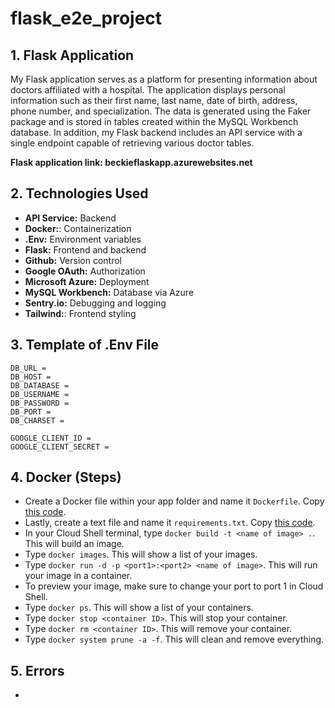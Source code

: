 # flask_e2e_project

## 1. Flask Application
My Flask application serves as a platform for presenting information about doctors affiliated with a hospital. The application displays personal information such as their first name, last name, date of birth, address, phone number, and specialization. The data is generated using the Faker package and is stored in tables created within the MySQL Workbench database. In addition, my Flask backend includes an API service with a single endpoint capable of retrieving various doctor tables.

**Flask application link: beckieflaskapp.azurewebsites.net**

## 2. Technologies Used
- **API Service:** Backend
- **Docker:**: Containerization
- **.Env:** Environment variables
- **Flask:** Frontend and backend
- **Github:** Version control
- **Google OAuth:** Authorization
- **Microsoft Azure:** Deployment
- **MySQL Workbench:** Database via Azure
- **Sentry.io:** Debugging and logging
- **Tailwind:**: Frontend styling

## 3. Template of .Env File

```
DB_URL = 
DB_HOST =
DB_DATABASE =
DB_USERNAME = 
DB_PASSWORD = 
DB_PORT = 
DB_CHARSET = 

GOOGLE_CLIENT_ID = 
GOOGLE_CLIENT_SECRET = 
```

## 4. Docker (Steps)
- Create a Docker file within your app folder and name it `Dockerfile`. Copy [this code](github.come/Beczheng/flask_e2e_project/blob/main/app/dockerfile).
- Lastly, create a text file and name it `requirements.txt`. Copy [this code](github.come/Beczheng/flask_e2e_project/blob/main/app/requirements.txt).
- In your Cloud Shell terminal, type `docker build -t <name of image> .`. This will build an image.
- Type `docker images`. This will show a list of your images.
- Type `docker run -d -p <port1>:<port2> <name of image>`. This will run your image in a container. 
- To preview your image, make sure to change your port to port 1 in Cloud Shell.
- Type `docker ps`. This will show a list of your containers.
- Type `docker stop <container ID>`. This will stop your container.
- Type `docker rm <container ID>`. This will remove your container.
- Type `docker system prune -a -f`. This will clean and remove everything.

## 5. Errors
- 